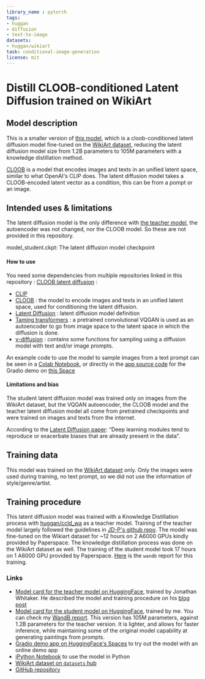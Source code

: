 ```yaml
---
library_name : pytorch
tags:
- huggan
- diffusion
- text-to-image
datasets:
- huggan/wikiart
task: conditional-image-generation
license: mit
---
```


# Distill CLOOB-conditioned Latent Diffusion trained on WikiArt

## Model description

This is a smaller version of [this model](https://huggingface.co/huggan/ccld_wa), which is a cloob-conditioned latent diffusion model fine-tuned on the [WikiArt dataset](https://huggingface.co/datasets/huggan/wikiart), reducing the latent diffusion model size from 1.2B parameters to 105M parameters with a knowledge distillation method.

[CLOOB](https://ml-jku.github.io/cloob/) is a model that encodes images and texts in an unified latent space, similar to what OpenAI's CLIP does. The latent diffusion model takes a CLOOB-encoded latent vector as a condition, this can be from a pompt or an image.

## Intended uses & limitations

The latent diffusion model is the only difference with [the teacher model](https://huggingface.co/huggan/ccld_wa), the autoencoder was not changed, nor the CLOOB model. So these are not provided in this repository.


model_student.ckpt: The latent diffusion model checkpoint

#### How to use

You need some dependencies from multiple repositories linked in this repository : [CLOOB latent diffusion](https://github.com/JD-P/cloob-latent-diffusion) :

* [CLIP](https://github.com/openai/CLIP/tree/40f5484c1c74edd83cb9cf687c6ab92b28d8b656)
* [CLOOB](https://github.com/crowsonkb/cloob-training/tree/136ca7dd69a03eeb6ad525da991d5d7083e44055) : the model to encode images and texts in an unified latent space, used for conditioning the latent diffusion.
* [Latent Diffusion](https://github.com/CompVis/latent-diffusion/tree/f13bf9bf463d95b5a16aeadd2b02abde31f769f8) : latent diffusion model definition
* [Taming transformers](https://github.com/CompVis/taming-transformers/tree/24268930bf1dce879235a7fddd0b2355b84d7ea6) : a pretrained convolutional VQGAN is used as an autoencoder to go from image space to the latent space in which the diffusion is done.
* [v-diffusion](https://github.com/crowsonkb/v-diffusion-pytorch/tree/ffabbb1a897541fa2a3d034f397c224489d97b39) : contains some functions for sampling using a diffusion model with text and/or image prompts.

An example code to use the model to sample images from a text prompt can be seen in a [Colab Notebook](https://colab.research.google.com/drive/1XGHdO8IAGajnpb-x4aOb-OMYfZf0WDTi?usp=sharing), or directly in the [app source code](https://huggingface.co/spaces/huggan/wikiart-diffusion-mini/blob/main/app.py) for the Gradio demo on [this Space](https://huggingface.co/spaces/huggan/wikiart-diffusion-mini)

#### Limitations and bias

The student latent diffusion model was trained only on images from the WikiArt dataset, but the VQGAN autoencoder, the CLOOB model and the teacher latent diffusion model all come from pretrained checkpoints and were trained on images and texts from the internet.

According to the [Latent Diffusion paper](https://arxiv.org/abs/2112.10752): “Deep learning modules tend to reproduce or exacerbate biases that are already present in the data”. 

## Training data

This model was trained on the [WikiArt dataset](https://huggingface.co/datasets/huggan/wikiart) only. Only the images were used during training, no text prompt, so we did not use the information of style/genre/artist.

## Training procedure

This latent diffusion model was trained with a Knowledge Distillation process with [huggan/ccld_wa](https://huggingface.co/huggan/ccld_wa) as a teacher model. Training of the teacher model largely followed the guidelines in [JD-P's github repo](https://github.com/JD-P/cloob-latent-diffusion).
The model was fine-tuned on the Wikiart dataset for ~12 hours on 2 A6000 GPUs kindly provided by Paperspace. The knowledge distillation process was done on the WikiArt dataset as well. The training of the student model took 17 hours on 1 A6000 GPU provided by Paperspace. [Here](https://wandb.ai/gigant/distill-ccld/reports/Distill-Diffusion-105M--VmlldzoxODQwMTUz) is the `wandb` report for this training.

### Links

* [Model card for the teacher model on HuggingFace](https://huggingface.co/huggan/ccld_wa), trained by Jonathan Whitaker. He described the model and training procedure on his [blog post](https://datasciencecastnet.home.blog/2022/04/12/fine-tuning-a-cloob-conditioned-latent-diffusion-model-on-wikiart/)
* [Model card for the student model on HuggingFace](https://huggingface.co/huggan/distill-ccld-wa), trained by me. You can check my [WandB report](https://wandb.ai/gigant/distill-ccld/reports/Distill-Diffusion-105M--VmlldzoxODQwMTUz?accessToken=mfbrz1ghfakmh01lybsuycwm3qj3isv60uynnvmina3tiwz5e5ufbjui5xqhmaqi). This version has 105M parameters, against 1.2B parameters for the teacher version. It is lighter, and allows for faster inference, while maintaining some of the original model capability at generating paintings from prompts.
* [Gradio demo app on HuggingFace's Spaces](https://huggingface.co/spaces/huggan/wikiart-diffusion-mini) to try out the model with an online demo app
* [iPython Notebook](https://github.com/giganttheo/distill-ccld/blob/master/distillCCLD_(Wikiart)_demo.ipynb) to use the model in Python
* [WikiArt dataset on `datasets` hub](https://huggingface.co/datasets/huggan/wikiart)
* [GitHub repository](https://github.com/giganttheo/distill-ccld)
